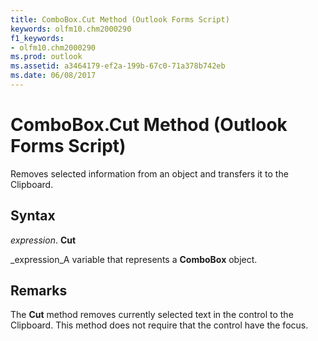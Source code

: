 ```yaml
---
title: ComboBox.Cut Method (Outlook Forms Script)
keywords: olfm10.chm2000290
f1_keywords:
- olfm10.chm2000290
ms.prod: outlook
ms.assetid: a3464179-ef2a-199b-67c0-71a378b742eb
ms.date: 06/08/2017
---
```



# ComboBox.Cut Method (Outlook Forms Script)

Removes selected information from an object and transfers it to the Clipboard.


## Syntax

 _expression_. **Cut**

 _expression_A variable that represents a **ComboBox** object.


## Remarks

The **Cut** method removes currently selected text in the control to the Clipboard. This method does not require that the control have the focus.


